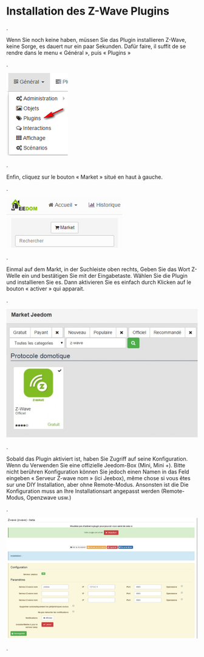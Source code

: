 Installation des Z-Wave Plugins 
=============================

\.

Wenn Sie noch keine haben, müssen Sie das Plugin installieren
Z-Wave, keine Sorge, es dauert nur ein paar Sekunden. Dafür
faire, il suffit de se rendre dans le menu « Général », puis « Plugins »

\.

![innstallationzwave1](images/plugin/innstallationzwave1.jpg)

\.

Enfin, cliquez sur le bouton « Market » situé en haut à gauche.

\.

![innstallationzwave2](images/plugin/innstallationzwave2.jpg)

\.

Einmal auf dem Markt, in der Suchleiste oben rechts,
Geben Sie das Wort Z-Welle ein und bestätigen Sie mit der Eingabetaste. Wählen Sie die
Plugin und installieren Sie es. Dann aktivieren Sie es einfach durch Klicken auf
le bouton « activer » qui apparait.

\.

![innstallationzwave3](images/plugin/innstallationzwave3.jpg)

\.

Sobald das Plugin aktiviert ist, haben Sie Zugriff auf seine Konfiguration. Wenn du
Verwenden Sie eine offizielle Jeedom-Box (Mini, Mini +). Bitte nicht berühren
Konfiguration können Sie jedoch einen Namen in das Feld eingeben
« Serveur Z-wave nom » (ici Jeebox), même chose si vous êtes sur une
DIY Installation, aber ohne Remote-Modus. Ansonsten ist die
Die Konfiguration muss an Ihre Installationsart angepasst werden
(Remote-Modus, Openzwave usw.)

\.

![configzwave](images/plugin/configzwave.jpg)

\.

